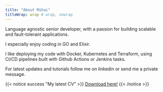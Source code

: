 ```yaml
---
title: "About Mihai"
titleWrap: wrap # wrap, nowrap
---
```


Language agnostic senior developer, with a passion for building scalable and fault-tolerant applications.

I especially enjoy coding in GO and Elixir.

I like deploying my code with Docker, Kubernetes and Terraform, using CI/CD pipelines built with Github Actions or Jenkins tasks.

For latest updates and tutorials follow me on linkedin or send me a private message.

{{< notice success "My latest CV" >}}
[Download here!](https://github.com/MihaiBlebea/mihai_blebea_cv/raw/master/Mihai_Blebea_latest_CV.pdf)
{{< /notice >}}